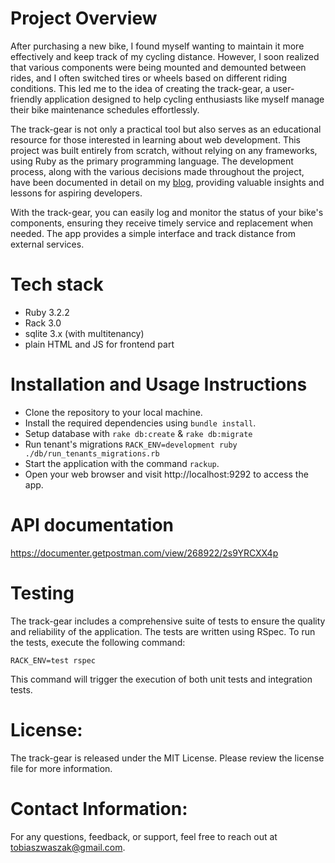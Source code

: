 # Project Overview
After purchasing a new bike, I found myself wanting to maintain it more effectively and keep track of my cycling distance. However, I soon realized that various components were being mounted and demounted between rides, and I often switched tires or wheels based on different riding conditions. This led me to the idea of creating the track-gear, a user-friendly application designed to help cycling enthusiasts like myself manage their bike maintenance schedules effortlessly.

The track-gear is not only a practical tool but also serves as an educational resource for those interested in learning about web development. This project was built entirely from scratch, without relying on any frameworks, using Ruby as the primary programming language. The development process, along with the various decisions made throughout the project, have been documented in detail on my [blog](https://www.tobiaszwaszak.com/posts/), providing valuable insights and lessons for aspiring developers.

With the track-gear, you can easily log and monitor the status of your bike's components, ensuring they receive timely service and replacement when needed. The app provides a simple interface and track distance from external services.

# Tech stack
- Ruby 3.2.2
- Rack 3.0
- sqlite 3.x (with multitenancy)
- plain HTML and JS for frontend part

# Installation and Usage Instructions
- Clone the repository to your local machine.
- Install the required dependencies using `bundle install`.
- Setup database with `rake db:create` & `rake db:migrate`
- Run tenant's migrations `RACK_ENV=development ruby ./db/run_tenants_migrations.rb`
- Start the application with the command `rackup`.
- Open your web browser and visit http://localhost:9292 to access the app.

# API documentation
https://documenter.getpostman.com/view/268922/2s9YRCXX4p

# Testing
The track-gear includes a comprehensive suite of tests to ensure the quality and reliability of the application. The tests are written using RSpec. To run the tests, execute the following command:
```
RACK_ENV=test rspec
```
This command will trigger the execution of both unit tests and integration tests.

# License:
The track-gear is released under the MIT License. Please review the license file for more information.

# Contact Information:
For any questions, feedback, or support, feel free to reach out at tobiaszwaszak@gmail.com.
